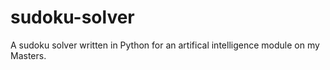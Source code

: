 # sudoku-solver
A sudoku solver written in Python for an artifical intelligence module on my Masters.
